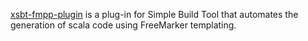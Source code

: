 [xsbt-fmpp-plugin][1] is a plug-in for Simple Build Tool that automates the generation of scala code using FreeMarker templating.

[1]: http://github.com/aloiscochard/xsbt-fmpp-plugin
